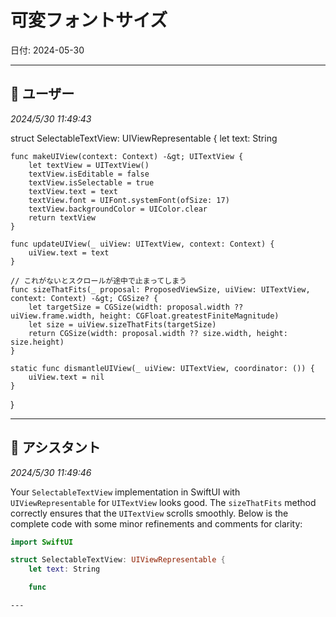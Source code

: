 # 可変フォントサイズ

日付: 2024-05-30

---

## 👤 ユーザー
*2024/5/30 11:49:43*

struct SelectableTextView: UIViewRepresentable {
    let text: String

    func makeUIView(context: Context) -&gt; UITextView {
        let textView = UITextView()
        textView.isEditable = false
        textView.isSelectable = true
        textView.text = text
        textView.font = UIFont.systemFont(ofSize: 17)
        textView.backgroundColor = UIColor.clear
        return textView
    }

    func updateUIView(_ uiView: UITextView, context: Context) {
        uiView.text = text
    }
    
    // これがないとスクロールが途中で止まってしまう
    func sizeThatFits(_ proposal: ProposedViewSize, uiView: UITextView, context: Context) -&gt; CGSize? {
        let targetSize = CGSize(width: proposal.width ?? uiView.frame.width, height: CGFloat.greatestFiniteMagnitude)
        let size = uiView.sizeThatFits(targetSize)
        return CGSize(width: proposal.width ?? size.width, height: size.height)
    }

    static func dismantleUIView(_ uiView: UITextView, coordinator: ()) {
        uiView.text = nil
    }
}

---

## 🤖 アシスタント
*2024/5/30 11:49:46*

Your `SelectableTextView` implementation in SwiftUI with `UIViewRepresentable` for `UITextView` looks good. The `sizeThatFits` method correctly ensures that the `UITextView` scrolls smoothly. Below is the complete code with some minor refinements and comments for clarity:

```swift
import SwiftUI

struct SelectableTextView: UIViewRepresentable {
    let text: String

    func

---
